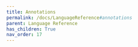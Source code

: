 ```yaml
---
title: Annotations
permalink: /docs/LanguageReference#annotations
parent: Language Reference
has_children: True
nav_order: 17
---
```

